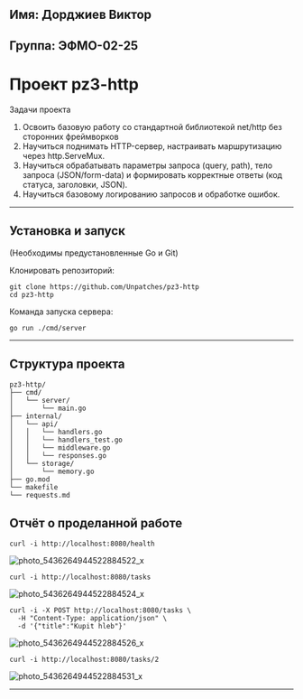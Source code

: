 ## Имя: Дорджиев Виктор
## Группа: ЭФМО-02-25
# Проект pz3-http

Задачи проекта
1. Освоить базовую работу со стандартной библиотекой net/http без сторонних фреймворков
2. Научиться поднимать HTTP-сервер, настраивать маршрутизацию через http.ServeMux.
3. Научиться обрабатывать параметры запроса (query, path), тело запроса (JSON/form-data) и формировать корректные ответы (код статуса, заголовки, JSON).
4. Научиться базовому логированию запросов и обработке ошибок.


---

## Установка и запуск

(Необходимы предустановленные Go и Git)

Клонировать репозиторий:

```
git clone https://github.com/Unpatches/pz3-http
cd pz3-http
```

Команда запуска сервера:

```
go run ./cmd/server
```


------

## Структура проекта

```plaintext
pz3-http/                     
├── cmd/                  
│   └── server/             
│       └── main.go       
├── internal/              
│   └── api/               
│   │   └── handlers.go     
│   │   └── handlers_test.go  
│   │   └── middleware.go
│   │   └── responses.go
│   └── storage/
│       └── memory.go       
├── go.mod                
└── makefile
└── requests.md        
```

## Отчёт о проделанной работе

```
curl -i http://localhost:8080/health
```
![photo_5436264944522884522_x](https://github.com/user-attachments/assets/dff2d903-baad-48b6-98b3-1e7ebde794cc)

```
curl -i http://localhost:8080/tasks
```
![photo_5436264944522884524_x](https://github.com/user-attachments/assets/aa3df659-3a3a-4e1b-89d5-2757fd2e8ae6)

```
curl -i -X POST http://localhost:8080/tasks \
  -H "Content-Type: application/json" \
  -d '{"title":"Kupit hleb"}'
```
![photo_5436264944522884526_x](https://github.com/user-attachments/assets/95ea89d4-58ee-4575-a7c6-72bf166acff0)

```
curl -i http://localhost:8080/tasks/2
```
![photo_5436264944522884531_x](https://github.com/user-attachments/assets/04e81e73-7ba5-4bb0-b126-fa93bd8cb00f)

------


